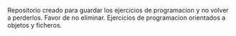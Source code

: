Repositorio creado para guardar los ejercicios de programacion y no volver a perderlos. Favor de no eliminar. Ejercicios de programacion orientados a objetos y ficheros.
